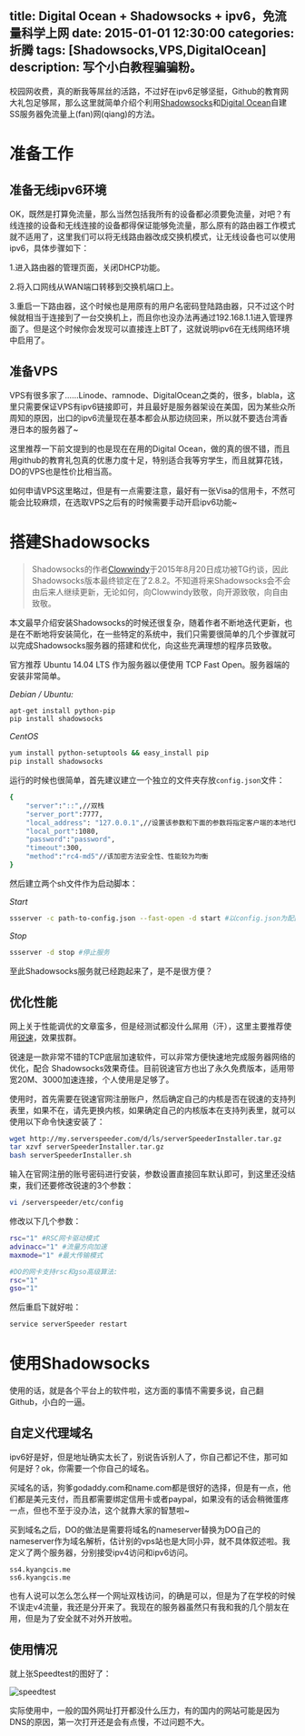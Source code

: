 title: Digital Ocean + Shadowsocks + ipv6，免流量科学上网
date: 2015-01-01 12:30:00
categories: 折腾
tags: [Shadowsocks,VPS,DigitalOcean] 
description: 写个小白教程骗骗粉。
---

校园网收费，真的断我等屌丝的活路，不过好在ipv6足够坚挺，Github的教育网大礼包足够屌，那么这里就简单介绍个利用[Shadowsocks][3]和[Digital Ocean][4]自建SS服务器免流量上(fan)网(qiang)的方法。

<!--more-->

# 准备工作

## 准备无线ipv6环境

OK，既然是打算免流量，那么当然包括我所有的设备都必须要免流量，对吧？有线连接的设备和无线连接的设备都得保证能够免流量，那么原有的路由器工作模式就不适用了，这里我们可以将无线路由器改成交换机模式，让无线设备也可以使用ipv6，具体步骤如下：

1.进入路由器的管理页面，关闭DHCP功能。

2.将入口网线从WAN端口转移到交换机端口上。

3.重启一下路由器，这个时候也是用原有的用户名密码登陆路由器，只不过这个时候就相当于连接到了一台交换机上，而且你也没办法再通过192.168.1.1进入管理界面了。但是这个时候你会发现可以直接连上BT了，这就说明ipv6在无线网络环境中启用了。

## 准备VPS

VPS有很多家了……Linode、ramnode、DigitalOcean之类的，很多，blabla，这里只需要保证VPS有ipv6链接即可，并且最好是服务器架设在美国，因为某些众所周知的原因，出口的ipv6流量现在基本都会从那边绕回来，所以就不要选台湾香港日本的服务器了~

这里推荐一下前文提到的也是现在在用的Digital Ocean，做的真的很不错，而且用github的教育礼包真的优惠力度十足，特别适合我等穷学生，而且就算花钱，DO的VPS也是性价比相当高。

如何申请VPS这里略过，但是有一点需要注意，最好有一张Visa的信用卡，不然可能会比较麻烦，在选取VPS之后有的时候需要手动开启ipv6功能~

# 搭建Shadowsocks

>Shadowsocks的作者[Clowwindy][2]于2015年8月20日成功被TG约谈，因此Shadowsocks版本最终锁定在了2.8.2。不知道将来Shadowsocks会不会由后来人继续更新，无论如何，向Clowwindy致敬，向开源致敬，向自由致敬。

本文最早介绍安装Shadowsocks的时候还很复杂，随着作者不断地迭代更新，也是在不断地将安装简化，在一些特定的系统中，我们只需要很简单的几个步骤就可以完成Shadowsocks服务器的搭建和优化，向这些充满理想的程序员致敬。

官方推荐 Ubuntu 14.04 LTS 作为服务器以便使用 TCP Fast Open。服务器端的安装非常简单。

*Debian / Ubuntu:*

```bash
apt-get install python-pip
pip install shadowsocks
```

*CentOS*

```bash
yum install python-setuptools && easy_install pip
pip install shadowsocks
```

运行的时候也很简单，首先建议建立一个独立的文件夹存放`config.json`文件：

```bash
{
    "server":"::",//双栈
    "server_port":7777,
    "local_address": "127.0.0.1",//设置该参数和下面的参数将指定客户端的本地代理地址和端口
    "local_port":1080,
    "password":"password",
    "timeout":300,
    "method":"rc4-md5"//该加密方法安全性、性能较为均衡
}
```

然后建立两个sh文件作为启动脚本：

*Start*

```bash
ssserver -c path-to-config.json --fast-open -d start #以config.json为配置文件、开启fast-open、静默后台启动
```

*Stop*

```bash
ssserver -d stop #停止服务
```

至此Shadowsocks服务就已经跑起来了，是不是很方便？

## 优化性能

网上关于性能调优的文章蛮多，但是经测试都没什么屌用（汗），这里主要推荐使用[锐速][5]，效果拔群。

锐速是一款非常不错的TCP底层加速软件，可以非常方便快速地完成服务器网络的优化，配合 Shadowsocks效果奇佳。目前锐速官方也出了永久免费版本，适用带宽20M、3000加速连接，个人使用是足够了。

使用时，首先需要在锐速官网注册账户，然后确定自己的内核是否在锐速的支持列表里，如果不在，请先更换内核，如果确定自己的内核版本在支持列表里，就可以使用以下命令快速安装了：

```bash
wget http://my.serverspeeder.com/d/ls/serverSpeederInstaller.tar.gz
tar xzvf serverSpeederInstaller.tar.gz
bash serverSpeederInstaller.sh
```

输入在官网注册的账号密码进行安装，参数设置直接回车默认即可，到这里还没结束，我们还要修改锐速的3个参数：

```bash
vi /serverspeeder/etc/config
```

修改以下几个参数：

```bash
rsc="1" #RSC网卡驱动模式  
advinacc="1" #流量方向加速  
maxmode="1" #最大传输模式

#DO的网卡支持rsc和gso高级算法:
rsc="1"
gso="1"
```

然后重启下就好啦：

```bash
service serverSpeeder restart
```

# 使用Shadowsocks

使用的话，就是各个平台上的软件啦，这方面的事情不需要多说，自己翻Github，小白的一逼。

## 自定义代理域名

ipv6好是好，但是地址确实太长了，别说告诉别人了，你自己都记不住，那可如何是好？ok，你需要一个你自己的域名。

买域名的话，狗爹godaddy.com和name.com都是很好的选择，但是有一点，他们都是美元支付，而且都需要绑定信用卡或者paypal，如果没有的话会稍微蛋疼一点，但也不至于没办法，这个就靠大家的智慧啦~

买到域名之后，DO的做法是需要将域名的nameserver替换为DO自己的nameserver作为域名解析，估计别的vps站也是大同小异，就不具体叙述啦。我定义了两个服务器，分别接受ipv4访问和ipv6访问。

	ss4.kyangcis.me
	ss6.kyangcis.me
	
也有人说可以怎么怎么样一个网址双栈访问，的确是可以，但是为了在学校的时候不误走v4流量，我还是分开来了。我现在的服务器虽然只有我和我的几个朋友在用，但是为了安全就不对外开放啦。

## 使用情况

就上张Speedtest的图好了：

![speedtest][6]

实际使用中，一般的国外网址打开都没什么压力，有的国内的网站可能是因为DNS的原因，第一次打开还是会有点慢，不过问题不大。

[2]:https://twitter.com/clowwindy
[3]:https://github.com/shadowsocks/shadowsocks
[4]:https://www.digitalocean.com/?refcode=b3afbdd6f9b9
[5]:http://www.serverspeeder.com/
[6]:http://ww2.sinaimg.cn/mw690/825558b1gw1evdzgnw49sj214c04otak.jpg